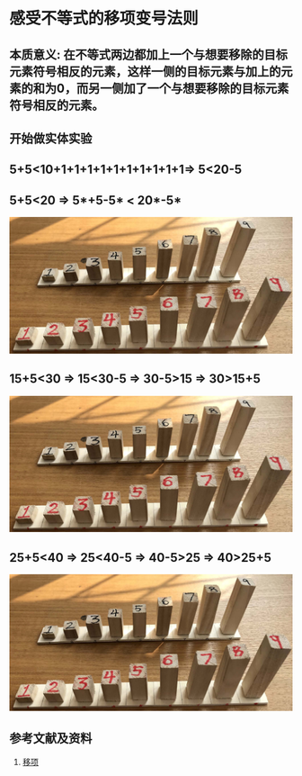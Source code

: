 # 感受不等式的移项变号法则

## 本质意义: 在不等式两边都加上一个与想要移除的目标元素符号相反的元素，这样一侧的目标元素与加上的元素的和为0，而另一侧加了一个与想要移除的目标元素符号相反的元素。

## 开始做实体实验

## 5+5<10+1+1+1+1+1+1+1+1+1+1=> 5<20-5
## 5+5<20 => 5*+5-5* < 20*-5* 

![](/images/数论/体验1+2+3+...+n的计算过程/1a1.jpg)

## 15+5<30 => 15<30-5 => 30-5>15 => 30>15+5

![](/images/数论/体验1+2+3+...+n的计算过程/1a1.jpg)

## 25+5<40 => 25<40-5 => 40-5>25 => 40>25+5

![](/images/数论/体验1+2+3+...+n的计算过程/1a1.jpg)

## 参考文献及资料

1. [移项](https://baike.baidu.com/item/%E7%A7%BB%E9%A1%B9/9973468)  


